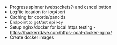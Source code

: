 - Progress  spinner (websockets?) and cancel button
- Logfile location for log4perl
- Caching for coords/panoids
- Endpoint to get/set api key
- Setup nginx/docker for local https testing - https://hackerrdave.com/https-local-docker-nginx/
- Create docker images